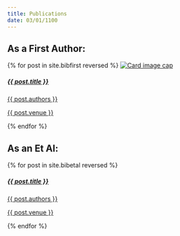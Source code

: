 ```yaml
---
title: Publications
date: 03/01/1100
---
```


<div>
<h2>
As a First Author:
</h2>
<div class="band">
  {% for post in site.bibfirst reversed %}
    <a href="{{ post.link }} " class="card">
      <img class="card-img-top" src="../../assets/{{ post.image }}" alt="Card image cap">
      <div class="card-body">
      <div class="container">
        <h5 class="card-title">{{ post.title }}</h5>
        <!-- <p class="card-text">{{  post.blurb  }} </p> -->
        <p class="card-author-list">{{ post.authors }}</p>
        <p class="card-venue">{{ post.venue }}</p>
      </div>
    </div>
    </a>
  {% endfor %}
</div>
<h2>
As an Et Al:
</h2>
<div class="band">
  {% for post in site.bibetal reversed %}
    <a href="{{ post.link }} " class="card">
      <!-- <img class="card-img-top" src="../../assets/{{ post.image }}" alt="Card image cap"> -->
      <div class="card-body">
      <div class="container">
        <h5 class="card-title">{{ post.title }}</h5>
        <!-- <p class="card-text">{{  post.blurb  }} </p> -->
        <p class="card-author-list">{{ post.authors }}</p>
        <p class="card-venue">{{ post.venue }}</p>
      </div>
    </div>
    </a>
  {% endfor %}
</div>
</div>